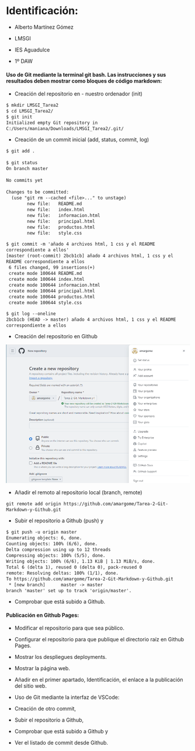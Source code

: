 # Identificación:

- Alberto Martínez Gómez

- LMSGI 

- IES Aguadulce

- 1º DAW

#### Uso de Git mediante la terminal git bash. Las instrucciones y sus resultados deben mostrar como bloques de código markdown:

- Creación del repositorio en - nuestro ordenador (init) 

``` 
$ mkdir LMSGI_Tarea2
$ cd LMSGI_Tarea2/
$ git init
Initialized empty Git repository in C:/Users/maniana/Downloads/LMSGI_Tarea2/.git/
```

- Creación de un commit inicial (add, status, commit, log)

``` 
$ git add .

$ git status
On branch master

No commits yet

Changes to be committed:
  (use "git rm --cached <file>..." to unstage)
        new file:   README.md
        new file:   index.html
        new file:   informacion.html
        new file:   principal.html
        new file:   productos.html
        new file:   style.css
```
```
$ git commit -m 'añado 4 archivos html, 1 css y el README correspondiente a ellos'
[master (root-commit) 2bcb1cb] añado 4 archivos html, 1 css y el README correspondiente a ellos
 6 files changed, 99 insertions(+)
 create mode 100644 README.md
 create mode 100644 index.html
 create mode 100644 informacion.html
 create mode 100644 principal.html
 create mode 100644 productos.html
 create mode 100644 style.css
 ```
 ```
$ git log --oneline
2bcb1cb (HEAD -> master) añado 4 archivos html, 1 css y el README correspondiente a ellos

```

- Creación del repositorio en Github

![Captura Github](/capturas/RepositorioNuevo.PNG)

- Añadir el remoto al repositorio local (branch, remote)
```
git remote add origin https://github.com/amargome/Tarea-2-Git-Markdown-y-Github.git
```

- Subir el repositorio a Github (push) y

```
$ git push -u origin master
Enumerating objects: 6, done.
Counting objects: 100% (6/6), done.
Delta compression using up to 12 threads
Compressing objects: 100% (5/5), done.
Writing objects: 100% (6/6), 1.13 KiB | 1.13 MiB/s, done.
Total 6 (delta 1), reused 0 (delta 0), pack-reused 0
remote: Resolving deltas: 100% (1/1), done.
To https://github.com/amargome/Tarea-2-Git-Markdown-y-Github.git
 * [new branch]      master -> master
branch 'master' set up to track 'origin/master'.
```

- Comprobar que está subido a Github.

#### Publicación en Github Pages:

- Modificar el repositorio para que sea público.

- Configurar el repositorio para que publique el directorio raíz en Github Pages.

- Mostrar los despliegues deployments.

- Mostrar la página web.

- Añadir en el primer apartado, Identificación, el enlace a la publicación del sitio web.

- Uso de Git mediante la interfaz de VSCode:

- Creación de otro commit,

- Subir el repositorio a Github,

- Comprobar que está subido a Github y

- Ver el listado de commit desde Github.
